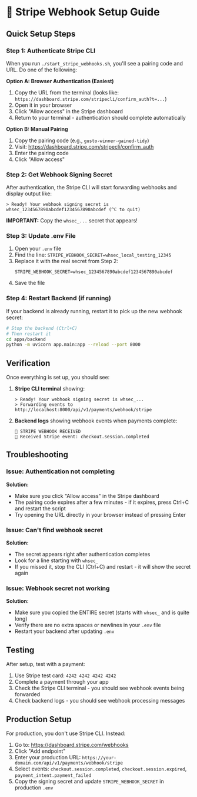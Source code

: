 # 🔔 Stripe Webhook Setup Guide

## Quick Setup Steps

### Step 1: Authenticate Stripe CLI

When you run `./start_stripe_webhooks.sh`, you'll see a pairing code and URL. Do one of the following:

**Option A: Browser Authentication (Easiest)**
1. Copy the URL from the terminal (looks like: `https://dashboard.stripe.com/stripecli/confirm_auth?t=...`)
2. Open it in your browser
3. Click "Allow access" in the Stripe dashboard
4. Return to your terminal - authentication should complete automatically

**Option B: Manual Pairing**
1. Copy the pairing code (e.g., `gusto-winner-gained-tidy`)
2. Visit: https://dashboard.stripe.com/stripecli/confirm_auth
3. Enter the pairing code
4. Click "Allow access"

### Step 2: Get Webhook Signing Secret

After authentication, the Stripe CLI will start forwarding webhooks and display output like:

```
> Ready! Your webhook signing secret is whsec_1234567890abcdef1234567890abcdef (^C to quit)
```

**IMPORTANT:** Copy the `whsec_...` secret that appears!

### Step 3: Update .env File

1. Open your `.env` file
2. Find the line: `STRIPE_WEBHOOK_SECRET=whsec_local_testing_12345`
3. Replace it with the real secret from Step 2:
   ```
   STRIPE_WEBHOOK_SECRET=whsec_1234567890abcdef1234567890abcdef
   ```
4. Save the file

### Step 4: Restart Backend (if running)

If your backend is already running, restart it to pick up the new webhook secret:
```bash
# Stop the backend (Ctrl+C)
# Then restart it
cd apps/backend
python -m uvicorn app.main:app --reload --port 8000
```

## Verification

Once everything is set up, you should see:

1. **Stripe CLI terminal** showing:
   ```
   > Ready! Your webhook signing secret is whsec_...
   > Forwarding events to http://localhost:8000/api/v1/payments/webhook/stripe
   ```

2. **Backend logs** showing webhook events when payments complete:
   ```
   🔔 STRIPE WEBHOOK RECEIVED
   📨 Received Stripe event: checkout.session.completed
   ```

## Troubleshooting

### Issue: Authentication not completing

**Solution:**
- Make sure you click "Allow access" in the Stripe dashboard
- The pairing code expires after a few minutes - if it expires, press Ctrl+C and restart the script
- Try opening the URL directly in your browser instead of pressing Enter

### Issue: Can't find webhook secret

**Solution:**
- The secret appears right after authentication completes
- Look for a line starting with `whsec_`
- If you missed it, stop the CLI (Ctrl+C) and restart - it will show the secret again

### Issue: Webhook secret not working

**Solution:**
- Make sure you copied the ENTIRE secret (starts with `whsec_` and is quite long)
- Verify there are no extra spaces or newlines in your `.env` file
- Restart your backend after updating `.env`

## Testing

After setup, test with a payment:

1. Use Stripe test card: `4242 4242 4242 4242`
2. Complete a payment through your app
3. Check the Stripe CLI terminal - you should see webhook events being forwarded
4. Check backend logs - you should see webhook processing messages

## Production Setup

For production, you don't use Stripe CLI. Instead:

1. Go to: https://dashboard.stripe.com/webhooks
2. Click "Add endpoint"
3. Enter your production URL: `https://your-domain.com/api/v1/payments/webhook/stripe`
4. Select events: `checkout.session.completed`, `checkout.session.expired`, `payment_intent.payment_failed`
5. Copy the signing secret and update `STRIPE_WEBHOOK_SECRET` in production `.env`


